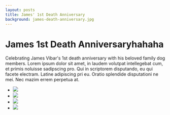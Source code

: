```yaml
---
layout: posts
title: James' 1st Death Anniversary
background: james-death-anniversary.jpg
---
```


# James 1st Death Anniversaryhahaha

Celebrating James Vibar's 1st death anniversary with his beloved family dog members. Lorem ipsum dolor sit amet, in laudem volutpat intellegebat cum, et primis noluisse sadipscing pro. Qui in scriptorem disputando, eu qui facete electram. Latine adipiscing pri eu. Oratio splendide disputationi ne mei. Nec mazim errem perpetua at.

* <img src="http://www.fillmurray.com/200/200">
* <img src="http://www.fillmurray.com/200/200">
* <img src="http://www.fillmurray.com/200/200">
* <img src="http://www.fillmurray.com/200/200">
